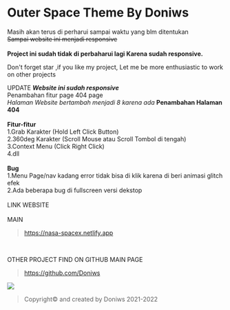 # **Outer Space Theme By Doniws** 
Masih akan terus di perharui sampai waktu yang blm ditentukan<br>
~~Sampai website ini menjadi responsive~~ <br>
<br>
**Project ini sudah tidak di perbaharui lagi
Karena sudah responsive.**
<br>

Don't forget star ,if you like my project,
Let me be more enthusiastic to work on other projects

UPDATE
***Website ini sudah responsive***<br>
Penambahan fitur page 404 page <br>
_Halaman Website bertambah menjadi 8 karena ada_
**Penambahan Halaman 404** <br>
<br>
**Fitur-fitur** <br>
1.Grab Karakter (Hold Left Click Button)<br>
2.360deg Karakter (Scroll Mouse atau Scroll Tombol di tengah)<br>
3.Context Menu (Click Right Click)<br>
4.dll<br>
<br>
**Bug**<br>
1.Menu Page/nav kadang error tidak bisa di klik karena di beri animasi glitch efek<br>
2.Ada beberapa bug di fullscreen versi dekstop<br>
<br>
LINK WEBSITE <br>
<br>
MAIN
>https://nasa-spacex.netlify.app

<br>

OTHER PROJECT FIND ON GITHUB MAIN PAGE

>https://github.com/Doniws

![](https://komarev.com/ghpvc/?username=Doniws&color=blue)
>Copyright© and created by Doniws 2021-2022
